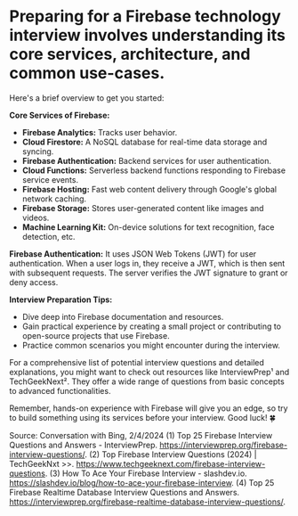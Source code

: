 # Preparing for a Firebase technology interview involves understanding its core services, architecture, and common use-cases.
Here's a brief overview to get you started:

**Core Services of Firebase:**
- **Firebase Analytics:** Tracks user behavior.
- **Cloud Firestore:** A NoSQL database for real-time data storage and syncing.
- **Firebase Authentication:** Backend services for user authentication.
- **Cloud Functions:** Serverless backend functions responding to Firebase service events.
- **Firebase Hosting:** Fast web content delivery through Google's global network caching.
- **Firebase Storage:** Stores user-generated content like images and videos.
- **Machine Learning Kit:** On-device solutions for text recognition, face detection, etc.

**Firebase Authentication:**
It uses JSON Web Tokens (JWT) for user authentication. When a user logs in, they receive a JWT, which is then sent with subsequent requests. The server verifies the JWT signature to grant or deny access.

**Interview Preparation Tips:**
- Dive deep into Firebase documentation and resources.
- Gain practical experience by creating a small project or contributing to open-source projects that use Firebase.
- Practice common scenarios you might encounter during the interview.

For a comprehensive list of potential interview questions and detailed explanations, you might want to check out resources like InterviewPrep¹ and TechGeekNext². They offer a wide range of questions from basic concepts to advanced functionalities.

Remember, hands-on experience with Firebase will give you an edge, so try to build something using its services before your interview. Good luck! 🍀

Source: Conversation with Bing, 2/4/2024
(1) Top 25 Firebase Interview Questions and Answers - InterviewPrep. https://interviewprep.org/firebase-interview-questions/.
(2) Top Firebase Interview Questions (2024) | TechGeekNxt >>. https://www.techgeeknext.com/firebase-interview-questions.
(3) How To Ace Your Firebase Interview - slashdev.io. https://slashdev.io/blog/how-to-ace-your-firebase-interview.
(4) Top 25 Firebase Realtime Database Interview Questions and Answers. https://interviewprep.org/firebase-realtime-database-interview-questions/.

